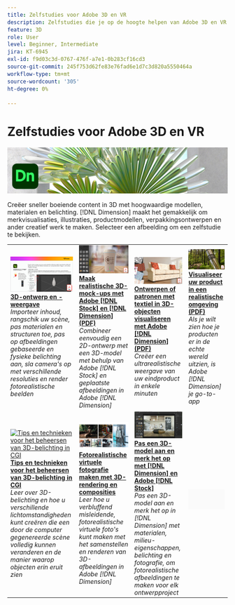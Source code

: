 ```yaml
---
title: Zelfstudies voor Adobe 3D en VR
description: Zelfstudies die je op de hoogte helpen van Adobe 3D en VR
feature: 3D
role: User
level: Beginner, Intermediate
jira: KT-6945
exl-id: f9d03c3d-0767-476f-a7e1-0b283cf16cd3
source-git-commit: 245f753d62fe83e76fad6e1d7c3d820a5550464a
workflow-type: tm+mt
source-wordcount: '305'
ht-degree: 0%

---
```


# Zelfstudies voor Adobe 3D en VR

![Creative Cloud Hero Image](../assets/Dimenio.jpg)

Creëer sneller boeiende content in 3D met hoogwaardige modellen, materialen en belichting. [!DNL Dimension] maakt het gemakkelijk om merkvisualisaties, illustraties, productmodellen, verpakkingsontwerpen en ander creatief werk te maken. Selecteer een afbeelding om een zelfstudie te bekijken.

<table>
<tr>
 <td>
   <a href="substance-3d-stager.md">
      <img alt="3D-ontwerp en -weergave" src="assets/Substance3DStager.png" />
   </a>
    <div>
   <a href="substance-3d-stager.md"><strong>3D-ontwerp en -weergave</strong></a>
    </div>
    <em>Importeer inhoud, rangschik uw scène, pas materialen en structuren toe, pas op afbeeldingen gebaseerde en fysieke belichting aan, sla camera's op met verschillende resoluties en render fotorealistische beelden</em>
    <br>
  </td>
  <td>
   <a href="assets/CreateRealistic3DMockupswithAdobeStockandDimension.pdf">
      <img alt="Maak realistische 3D-mock-ups met Adobe [!DNL Stock] en [!DNL Dimension]" src="assets/CreateRealistic3DMockupswithAdobeStockandDimension.jpg" />
   </a>
    <div>
   <a href="assets/CreateRealistic3DMockupswithAdobeStockandDimension.pdf"><strong>Maak realistische 3D-mock-ups met Adobe [!DNL Stock] en [!DNL Dimension] (PDF)</strong></a>
    </div>
    <em>Combineer eenvoudig een 2D-ontwerp met een 3D-model met behulp van Adobe [!DNL Stock] en geplaatste afbeeldingen in Adobe [!DNL Dimension]</em>
    <br>
  </td>
  <td>
   <a href="assets/VisualizeTextileDesignsorPatternson3DObjectswithAdobeDimension.pdf">
      <img alt="Ontwerpen of patronen met textiel op 3D-objecten visualiseren met Adobe [!DNL Dimension]" src="assets/VisualizeTextileDesignsorPatternson3DObjectswithAdobeDimension.jpg" />
   </a>
    <div>
   <a href="assets/VisualizeTextileDesignsorPatternson3DObjectswithAdobeDimension.pdf"><strong>Ontwerpen of patronen met textiel in 3D-objecten visualiseren met Adobe [!DNL Dimension] (PDF)</strong></a>
    </div>
    <em>Creëer een ultrarealistische weergave van uw eindproduct in enkele minuten</em>
    <br>
  </td>
  <td>
   <a href="../cce/assets/VisualizeyourProductinaRealisticEnvironment.pdf">
      <img alt="Visualiseer uw product in een realistische omgeving" src="assets/VisualizeyourProductinaRealisticEnvironment.jpg" />
   </a>
    <div>
   <a href="../cce/assets/VisualizeyourProductinaRealisticEnvironment.pdf"><strong>Visualiseer uw product in een realistische omgeving (PDF)</strong></a>
    </div>
    <em>Als je wilt zien hoe je producten er in de echte wereld uitzien, is Adobe [!DNL Dimension] je go-to-app</em>
    <br>
  </td>
</tr>
<tr>
  <td>
   <a href="mastering3dlighting.md">
      <img alt="Tips en technieken voor het beheersen van 3D-belichting in CGI" src="assets/Mastering3dlighting_1.gif" />
   </a>
    <div>
   <a href="mastering3dlighting.md"><strong>Tips en technieken voor het beheersen van 3D-belichting in CGI</strong></a>
    </div>
    <em>Leer over 3D-belichting en hoe u verschillende lichtomstandigheden kunt creëren die een door de computer gegenereerde scène volledig kunnen veranderen en de manier waarop objecten erin eruit zien</em>
    <br>
  </td>
  <td>
   <a href="photorealistic.md">
      <img alt="Fotorealistische virtuele fotografie maken met 3D-rendering en composities" src="assets/Photorealistic_TOC.png" />
   </a>
    <div>
   <a href="photorealistic.md"><strong>Fotorealistische virtuele fotografie maken met 3D-rendering en composities</strong></a>
    </div>
    <em>Leer hoe u verbluffend misleidende, fotorealistische virtuele foto's kunt maken met het samenstellen en renderen van 3D-afbeeldingen in Adobe [!DNL Dimension]</em>
    <br>
  </td>
  <td>
   <a href="3ddimensionstock.md">
      <img alt="Een 3D-model aanpassen en van een merk voorzien met [!DNL Dimension] en Adobe [!DNL Stock]" src="assets/3ddimensionstock.jpg" />
   </a>
    <div>
   <a href="3ddimensionstock.md"><strong>Pas een 3D-model aan en merk het op met [!DNL Dimension] en Adobe [!DNL Stock]</strong></a>
    </div>
    <em>Pas een 3D-model aan en merk het op in [!DNL Dimension] met materialen, milieu-eigenschappen, belichting en fotografie, om fotorealistische afbeeldingen te maken voor elk ontwerpproject</em>
    <br>
  </td>
  <td>
    <img alt="Spacer" src="../assets/Gray_thumbnail.png" />
    <div>
    <br>
  </td>
</tr>
</table>